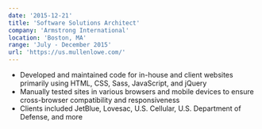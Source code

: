 ```yaml
---
date: '2015-12-21'
title: 'Software Solutions Architect'
company: 'Armstrong International'
location: 'Boston, MA'
range: 'July - December 2015'
url: 'https://us.mullenlowe.com/'
---
```


- Developed and maintained code for in-house and client websites primarily using HTML, CSS, Sass, JavaScript, and jQuery
- Manually tested sites in various browsers and mobile devices to ensure cross-browser compatibility and responsiveness
- Clients included JetBlue, Lovesac, U.S. Cellular, U.S. Department of Defense, and more
